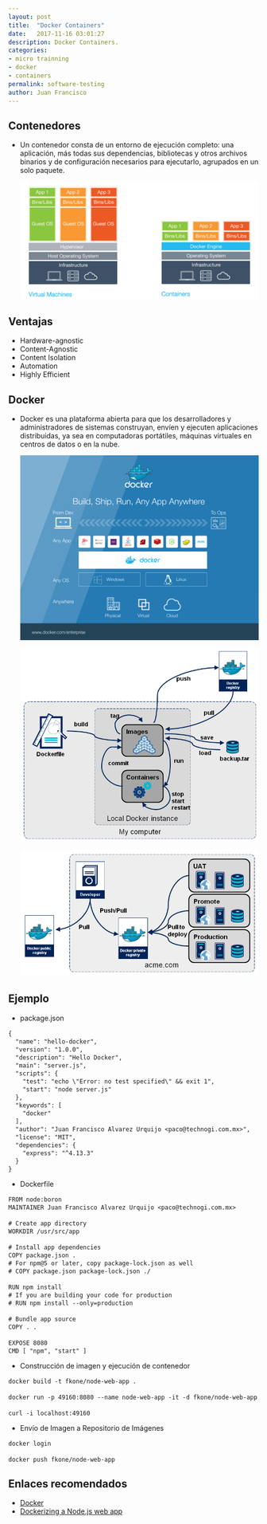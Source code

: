 ```yaml
---
layout: post
title:  "Docker Containers"
date:   2017-11-16 03:01:27
description: Docker Containers.
categories:
- micro trainning
- docker
- containers
permalink: software-testing
author: Juan Francisco
---
```

## Contenedores
- Un contenedor consta de un entorno de ejecución completo: una aplicación, más todas sus dependencias, bibliotecas y otros archivos binarios y de configuración necesarios para ejecutarlo, agrupados en un solo paquete.

  ![Containers vs VMs](../images/docker-virtual-machines-container.png?raw=true "Containers vs Vitual Machines")

## Ventajas
- Hardware-agnostic
- Content-Agnostic
- Content Isolation
- Automation
- Highly Efficient

## Docker
- Docker es una plataforma abierta para que los desarrolladores y administradores de sistemas construyan, envíen y ejecuten aplicaciones distribuidas, ya sea en computadoras portátiles, máquinas virtuales en centros de datos o en la nube.

  ![Docker Execution](../images/docker-from-dev-to-ops.png?raw=true "Docker Execution")

  ![Docker Lifecycle](../images/docker-stages.png?raw=true "Docker Lifecycle")

  ![Docker Lifecycle-Cont](../images/docker-pull-deploy.png?raw=true "Docker Lifecycle Cont")

## Ejemplo
- package.json
````
{
  "name": "hello-docker",
  "version": "1.0.0",
  "description": "Hello Docker",
  "main": "server.js",
  "scripts": {
    "test": "echo \"Error: no test specified\" && exit 1",
    "start": "node server.js"
  },
  "keywords": [
    "docker"
  ],
  "author": "Juan Francisco Alvarez Urquijo <paco@technogi.com.mx>",
  "license": "MIT",
  "dependencies": {
    "express": "^4.13.3"
  }
}  
````

- Dockerfile
````
FROM node:boron
MAINTAINER Juan Francisco Alvarez Urquijo <paco@technogi.com.mx>

# Create app directory
WORKDIR /usr/src/app

# Install app dependencies
COPY package.json .
# For npm@5 or later, copy package-lock.json as well
# COPY package.json package-lock.json ./

RUN npm install
# If you are building your code for production
# RUN npm install --only=production

# Bundle app source
COPY . .

EXPOSE 8080
CMD [ "npm", "start" ]
````

- Construcción de imagen y ejecución de contenedor
````
docker build -t fkone/node-web-app .

docker run -p 49160:8080 --name node-web-app -it -d fkone/node-web-app

curl -i localhost:49160
````

- Envío de Imagen a Repositorio de Imágenes
````
docker login

docker push fkone/node-web-app
````

## Enlaces recomendados
- [Docker](https://www.docker.com/)
- [Dockerizing a Node.js web app](https://nodejs.org/en/docs/guides/nodejs-docker-webapp/)
